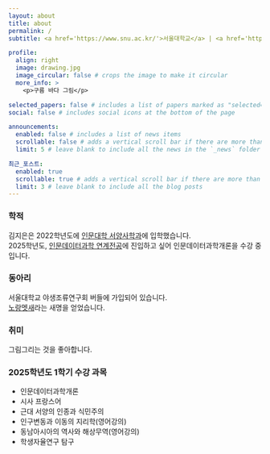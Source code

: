 ```yaml
---
layout: about
title: about
permalink: /
subtitle: <a href='https://www.snu.ac.kr/'>서울대학교</a> | <a href='https://humanities.snu.ac.kr/'>인문대학</a> | <a href='https://whistory.snu.ac.kr/'> 서양사학과 </a>

profile:
  align: right
  image: drawing.jpg
  image_circular: false # crops the image to make it circular
  more_info: >
    <p>구름 바다 그림</p>

selected_papers: false # includes a list of papers marked as "selected={true}"
social: false # includes social icons at the bottom of the page

announcements:
  enabled: false # includes a list of news items
  scrollable: false # adds a vertical scroll bar if there are more than 3 news items
  limit: 5 # leave blank to include all the news in the `_news` folder

최근_포스트:
  enabled: true
  scrollable: true # adds a vertical scroll bar if there are more than 3 new posts items
  limit: 3 # leave blank to include all the blog posts
---
```


### 학적  
김지은은 2022학년도에 [인문대학 서양사학과](https://whistory.snu.ac.kr/)에 입학했습니다.  
2025학년도, [인문데이터과학 연계전공](https://dsh.snu.ac.kr/)에 진입하고 싶어 인문데이터과학개론을 수강 중입니다.

### 동아리  
서울대학교 야생조류연구회 버들에 가입되어 있습니다.  
[노랑멧새](https://ko.wikipedia.org/wiki/%EB%85%B8%EB%9E%91%EB%A9%A7%EC%83%88)라는 새명을 얻었습니다.

### 취미  
그림그리는 것을 좋아합니다. 

### 2025학년도 1학기 수강 과목  
* 인문데이터과학개론
* 시사 프랑스어
* 근대 서양의 인종과 식민주의
* 인구변동과 이동의 지리학(영어강의)
* 동남아시아의 역사와 해상무역(영어강의)
* 학생자율연구 탐구